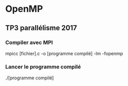 # OpenMP
## TP3 parallélisme 2017
### Compiler avec MPI
mpicc [fichier].c -o [programme compilé] -lm -fopenmp
### Lancer le programme compilé
./[programme compilé]
